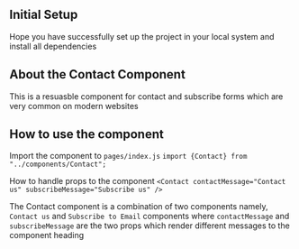 ## Initial Setup
Hope you have successfully set up the project in your local system and install all dependencies

## About the Contact Component
This is a resuasble component for contact and subscribe forms which are very common on modern websites

## How to use the component
Import the component to `pages/index.js`
`import {Contact} from "../components/Contact";`

How to handle props to the component
`<Contact contactMessage="Contact us" subscribeMessage="Subscribe us" />`

The Contact component is a combination of two components namely, `Contact us` and `Subscribe to Email` components where `contactMessage` and `subscribeMessage` are the two props which render different messages to the component heading